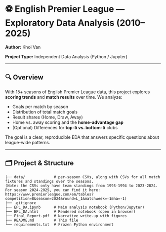 # ⚽ English Premier League — Exploratory Data Analysis (2010–2025)

**Author:** Khoi Van

**Project Type:** Independent Data Analysis (Python / Jupyter)

---

## 🔍 Overview
With 15+ seasons of English Premier League data, this project explores **scoring trends** and **match results** over time. We analyze:
- Goals per match by season
- Distribution of total match goals
- Result shares (Home, Draw, Away)
- Home vs. away scoring and the **home-advantage gap**
- (Optional) Differences for **top-5 vs. bottom-5** clubs

The goal is a clear, reproducible EDA that answers specific questions about league-wide patterns.

---

## 🗂 Project & Structure

```
├── data/             # per-season CSVs, along with CSVs for all match fixtures and standings over the seasons.
(Note: the CSVs only have team standings from 1993-1994 to 2023-2024. For season 2024-2025, you can find it here: https://www.premierleague.com/en/tables?competition=8&season=2024&round=L_1&matchweek=-1&ha=-1)
├── .gitignore
├── EPL_DA.ipynb      # Main analysis notebook (Python/Jupyter)
├── EPL_DA.html       # Rendered notebook (open in browser)
├── Final_Report.pdf  # Narrative write-up with figures
├── README.md         # This file
└── requirements.txt  # Frozen Python environment
```
